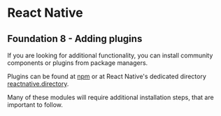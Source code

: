 # React Native

## Foundation 8 - Adding plugins

If you are looking for additional functionality, you can install community components or plugins from package managers.

Plugins can be found at [npm](https://www.npmjs.com/) or at React Native's dedicated directory [reactnative.directory](https://reactnative.directory/).

Many of these modules will require additional installation steps, that are important to follow.
